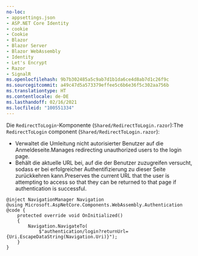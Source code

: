 ```yaml
---
no-loc:
- appsettings.json
- ASP.NET Core Identity
- cookie
- Cookie
- Blazor
- Blazor Server
- Blazor WebAssembly
- Identity
- Let's Encrypt
- Razor
- SignalR
ms.openlocfilehash: 9b7b302485a5c9ab7d1b1da6ce4d8ab7d1c26f9c
ms.sourcegitcommit: a49c47d5a573379effee5c6b6e36f5c302aa756b
ms.translationtype: HT
ms.contentlocale: de-DE
ms.lasthandoff: 02/16/2021
ms.locfileid: "100551334"
---
```

<span data-ttu-id="7a0ed-101">Die `RedirectToLogin`-Komponente (`Shared/RedirectToLogin.razor`):</span><span class="sxs-lookup"><span data-stu-id="7a0ed-101">The `RedirectToLogin` component (`Shared/RedirectToLogin.razor`):</span></span>

* <span data-ttu-id="7a0ed-102">Verwaltet die Umleitung nicht autorisierter Benutzer auf die Anmeldeseite.</span><span class="sxs-lookup"><span data-stu-id="7a0ed-102">Manages redirecting unauthorized users to the login page.</span></span>
* <span data-ttu-id="7a0ed-103">Behält die aktuelle URL bei, auf die der Benutzer zuzugreifen versucht, sodass er bei erfolgreicher Authentifizierung zu dieser Seite zurückkehren kann.</span><span class="sxs-lookup"><span data-stu-id="7a0ed-103">Preserves the current URL that the user is attempting to access so that they can be returned to that page if authentication is successful.</span></span>

```razor
@inject NavigationManager Navigation
@using Microsoft.AspNetCore.Components.WebAssembly.Authentication
@code {
    protected override void OnInitialized()
    {
        Navigation.NavigateTo(
            $"authentication/login?returnUrl={Uri.EscapeDataString(Navigation.Uri)}");
    }
}
```
